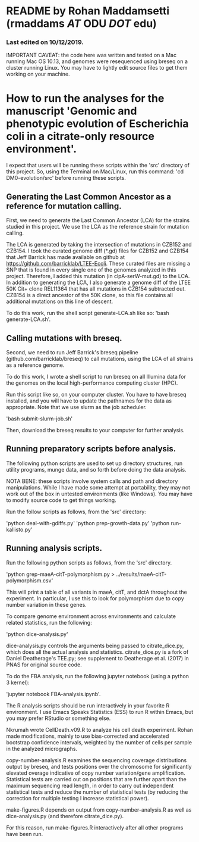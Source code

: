 # README by Rohan Maddamsetti (rmaddams _AT_ ODU _DOT_ edu)
### Last edited on 10/12/2019.

IMPORTANT CAVEAT: the code here was written and tested on a Mac running Mac OS 10.13, and genomes were resequenced using breseq on a cluster running Linux. You may have to lightly edit source files to get them working on your machine.

# How to run the analyses for the manuscript 'Genomic and phenotypic evolution of Escherichia coli in a citrate-only resource environment'.

I expect that users will be running these scripts within the 'src' directory of this project.
So, using the Terminal on Mac/Linux, run this command:
'cd DM0-evolution/src' before running these scripts.

## Generating the Last Common Ancestor as a reference for mutation calling.
First, we need to generate the Last Common Ancestor (LCA) for the strains studied in this project.
We use the LCA as the reference strain for mutation calling.

The LCA is generated by taking the intersection of mutations in CZB152 and CZB154. I took the curated
genome diff (*.gd) files for CZB152 and CZB154 that Jeff Barrick has made available on github at
https://github.com/barricklab/LTEE-Ecoli. These curated files are missing a SNP
that is found in every single one of the genomes analyzed in this project. Therefore, I added this mutation
(in clpA-serW-mut.gd) to the LCA. In addition to generating the LCA, I also generate a genome diff of the LTEE 50K
Cit+ clone REL11364 that has all mutations in CZB154 subtracted out. CZB154 is a direct ancestor of the 50K clone,
so this file contains all additional mutations on this line of descent. 

To do this work, run the shell script generate-LCA.sh like so:
'bash generate-LCA.sh'.  

## Calling mutations with breseq.
Second, we need to run Jeff Barrick's breseq pipeline (github.com/barricklab/breseq) to call mutations,
using the LCA of all strains as a reference genome.

To do this work, I wrote a shell script to run breseq on all Illumina data for the genomes on the local high-performance
computing cluster (HPC).

Run this script like so, on your computer cluster. You have to have breseq installed, and you will have to update the pathnames
for the data as appropriate. Note that we use slurm as the job scheduler.

'bash submit-slurm-job.sh'

Then, download the breseq results to your computer for further analysis.

## Running preparatory scripts before analysis.

The following python scripts are used to set up directory structures, run utility programs, munge data, and so forth before doing the data analysis.

NOTA BENE: these scripts involve system calls and path and directory manipulations. While I have made some attempt at portability, they may not work
     	   out of the box in untested environments (like Windows). You may have to modify source code to get things working.

Run the follow scripts as follows, from the 'src' directory:

'python deal-with-gdiffs.py'
'python prep-growth-data.py'
'python run-kallisto.py'

## Running analysis scripts.

Run the following python scripts as follows, from the 'src' directory.

'python grep-maeA-citT-polymorphism.py > ../results/maeA-citT-polymorphism.csv'

This will print a table of all variants in maeA, citT, and dctA throughout the experiment.
In particular, I use this to look for polymorphism due to copy number variation in these genes.

To compare genome environment across environments and calculate related statistics, run the following:

'python dice-analysis.py'

dice-analysis.py controls the arguments being passed to citrate_dice.py, which does all the actual analysis and statistics.
citrate_dice.py is a fork of Daniel Deatherage's TEE.py; see supplement to Deatherage et al. (2017) in PNAS for original source code.  

To do the FBA analysis, run the following jupyter notebook (using a python 3 kernel):  

'jupyter notebook FBA-analysis.ipynb'.  

The R analysis scripts should be run interactively in your favorite R environment. I use Emacs Speaks Statistics (ESS) to run R within Emacs, but you may prefer RStudio or something else.  

Nkrumah wrote CellDeath.v09.R to analyze his cell death experiment.
Rohan made modifications, mainly to use bias-corrected and accelerated bootstrap confidence intervals, weighted by the number of cells per sample in the analyzed micrographs.  

copy-number-analysis.R examines the sequencing coverage distributions output
by breseq, and tests positions over the chromosome for significantly elevated overage indicative of copy number variation/gene amplification. Statistical tests are carried out on positions that are further apart than the maximum sequencing read length, in order to carry out independent statistical tests and reduce the number of statistical tests (by reducing the correction for multiple testing I increase statistical power).  

make-figures.R depends on output from copy-number-analysis.R as well as
dice-analysis.py (and therefore citrate_dice.py).  

For this reason, run make-figures.R interactively after all other programs have
been run.
